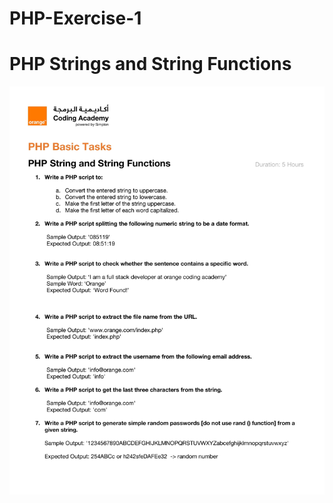 # PHP-Exercise-1


# PHP Strings and String Functions
<img alt="Coding" src="./assets/PHP_Basic_-_PHP_String-1.jpg" />
